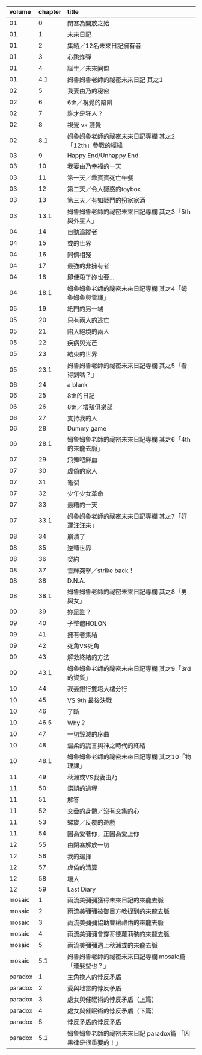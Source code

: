volume  | chapter | title
:-      | :-      | :-
01      | 0       | 閉塞為開放之始
01      | 1       | 未來日記
01      | 2       | 集結／12名未來日記擁有者
01      | 3       | 心跳炸彈
01      | 4       | 誕生／未來同盟
01      | 4.1     | 姆魯姆魯老師的祕密未來日記 其之1
02      | 5       | 我妻由乃的秘密
02      | 6       | 6th／視覺的陷阱
02      | 7       | 誰才是狂人？
02      | 8       | 視覺 vs 聽覺
02      | 8.1     | 姆魯姆魯老師的祕密未來日記專欄 其之2「12th」參戰的經緯
03      | 9       | Happy End/Unhappy End
03      | 10      | 我妻由乃幸福的一天
03      | 11      | 第一天／乖寶寶死亡午餐
03      | 12      | 第二天／令人疑惑的toybox
03      | 13      | 第三天／有如戰鬥的扮家家酒
03      | 13.1    | 姆魯姆魯老師的祕密未來日記專欄 其之3「5th與外星人」
04      | 14      | 自動追蹤者
04      | 15      | 或的世界
04      | 16      | 同儕相殘
04      | 17      | 最強的非擁有者
04      | 18      | 即使殺了妳也要...
04      | 18.1    | 姆魯姆魯老師的祕密未來日記專欄 其之4「姆魯姆魯與雪輝」
05      | 19      | 紙門的另一端
05      | 20      | 只有兩人的逃亡
05      | 21      | 陷入絕境的兩人
05      | 22      | 疾病與光芒
05      | 23      | 結束的世界
05      | 23.1    | 姆魯姆魯老師的祕密未來日記專欄 其之5「看得到嗎？」
06      | 24      | a blank
06      | 25      | 8th的日記
06      | 26      | 8th／增殖俱樂部
06      | 27      | 支持我的人
06      | 28      | Dummy game
06      | 28.1    | 姆魯姆魯老師的祕密未來日記專欄 其之6「4th的來龍去脈」
07      | 29      | 飛舞吧鮮血
07      | 30      | 虛偽的家人
07      | 31      | 龜裂
07      | 32      | 少年少女革命
07      | 33      | 最糟的一天
07      | 33.1    | 姆魯姆魯老師的祕密未來日記專欄 其之7「好運汪汪來」
08      | 34      | 崩潰了
08      | 35      | 逆轉世界
08      | 36      | 契約
08      | 37      | 雪輝突擊／strike back！
08      | 38      | D.N.A.
08      | 38.1    | 姆魯姆魯老師的祕密未來日記專欄 其之8「男與女」
09      | 39      | 妳是誰？
09      | 40      | 子整體HOLON
09      | 41      | 擁有者集結
09      | 42      | 死角VS死角
09      | 43      | 解救終結的方法
09      | 43.1    | 姆魯姆魯老師的祕密未來日記專欄 其之9「3rd的資質」
10      | 44      | 我妻銀行雙塔大樓分行
10      | 45      | VS 9th 最後決戰
10      | 46      | 了斷
10      | 46.5    | Why？
10      | 47      | 一切毀滅的序曲
10      | 48      | 溫柔的謊言與神之時代的終結
10      | 48.1    | 姆魯姆魯老師的祕密未來日記專欄 其之10「物理課」
11      | 49      | 秋瀨或VS我妻由乃
11      | 50      | 錯誤的過程
11      | 51      | 解答
11      | 52      | 交疊的身體／沒有交集的心
11      | 53      | 螺旋／反覆的遊戲
11      | 54      | 因為愛著你，正因為愛上你
12      | 55      | 由閉塞解放一切
12      | 56      | 我的選擇
12      | 57      | 虛偽的清算
12      | 58      | 壞人
12      | 59      | Last Diary
mosaic  | 1       | 雨流美彌彌獲得未來日記的來龍去脈
mosaic  | 2       | 雨流美彌彌被御目方教捉到的來龍去脈
mosaic  | 3       | 雨流美彌彌協助豐穰禮佑的來龍去脈
mosaic  | 4       | 雨流美彌彌會穿哥德蘿莉裝的來龍去脈
mosaic  | 5       | 雨流美彌彌遇上秋瀨或的來龍去脈
mosaic  | 5.1     | 姆魯姆魯老師的祕密未來曰記專欄 mosalc篇「連髮型也？」
paradox | 1       | 主角換人的悖反矛盾
paradox | 2       | 愛與地雷的悖反矛盾
paradox | 3       | 處女與催眠術的悖反矛盾（上篇）
paradox | 4       | 處女與催眠術的悖反矛盾（下篇）
paradox | 5       | 悖反矛盾的悖反矛盾
paradox | 5.1     | 姆魯姆魯老師的祕密未來日記 paradox篇 「因果律是很重要的！」